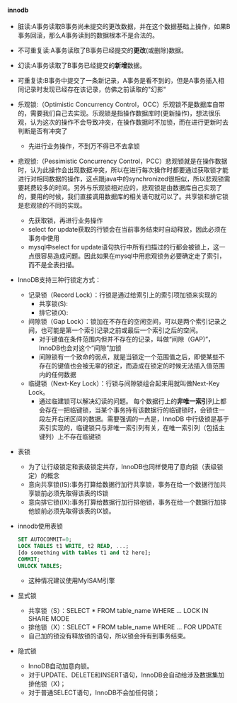 #### innodb
- 脏读:A事务读取B事务尚未提交的更改数据，并在这个数据基础上操作，如果B事务回滚，那么A事务读到的数据根本不是合法的。
- 不可重复读:A事务读取了B事务已经提交的**更改**(或删除)数据。
- 幻读:A事务读取了B事务已经提交的**新增**数据。
- 可重复读:B事务中提交了一条新记录，A事务是看不到的，但是A事务插入相同记录时发现已经存在该记录，仿佛之前读取的"幻影"

- 乐观锁:（Optimistic Concurrency Control，OCC）乐观锁不是数据库自带的，需要我们自己去实现。乐观锁是指操作数据库时(更新操作)，想法很乐观，认为这次的操作不会导致冲突，在操作数据时不加锁，而在进行更新时去判断是否有冲突了
  - 先进行业务操作，不到万不得已不去拿锁
- 悲观锁:（Pessimistic Concurrency Control，PCC）悲观锁就是在操作数据时，认为此操作会出现数据冲突，所以在进行每次操作时都要通过获取锁才能进行对相同数据的操作，这点跟java中的synchronized很相似，所以悲观锁需要耗费较多的时间。另外与乐观锁相对应的，悲观锁是由数据库自己实现了的，要用的时候，我们直接调用数据库的相关语句就可以了。共享锁和排它锁是悲观锁的不同的实现。
  - 先获取锁，再进行业务操作
  - select for update获取的行锁会在当前事务结束时自动释放，因此必须在事务中使用
  - mysql中select for update语句执行中所有扫描过的行都会被锁上，这一点很容易造成问题。因此如果在mysql中用悲观锁务必要确定走了索引，而不是全表扫描。
- InnoDB支持三种行锁定方式：
  - 记录锁（Record Lock）：行锁是通过给索引上的索引项加锁来实现的
    - 共享锁(S):
    - 排它锁(X):
  - 间隙锁（Gap Lock）：锁加在不存在的空闲空间，可以是两个索引记录之间，也可能是第一个索引记录之前或最后一个索引之后的空间。
    - 对于键值在条件范围内但并不存在的记录，叫做“间隙（GAP)”，InnoDB也会对这个“间隙”加锁
    - 间隙锁有一个致命的弱点，就是当锁定一个范围值之后，即使某些不存在的键值也会被无辜的锁定，而造成在锁定的时候无法插入值范围内的任何数据
  - 临键锁（Next-Key Lock）：行锁与间隙锁组合起来用就叫做Next-Key Lock。
    - 通过临建锁可以解决幻读的问题。 每个数据行上的**非唯一索引**列上都会存在一把临键锁，当某个事务持有该数据行的临键锁时，会锁住一段左开右闭区间的数据。需要强调的一点是，InnoDB 中行级锁是基于索引实现的，临键锁只与非唯一索引列有关，在唯一索引列（包括主键列）上不存在临键锁
- 表锁 
  - 为了让行级锁定和表级锁定共存，InnoDB也同样使用了意向锁（表级锁定）的概念 
  - 意向共享锁(IS):事务打算给数据行加行共享锁，事务在给一个数据行加共享锁前必须先取得该表的IS锁
  - 意向排它锁(IX):事务打算给数据行加行排他锁，事务在给一个数据行加排他锁前必须先取得该表的IX锁。
- innodb使用表锁
  ```sql
  SET AUTOCOMMIT=0;
  LOCK TABLES t1 WRITE, t2 READ, ...;
  [do something with tables t1 and t2 here];
  COMMIT;
  UNLOCK TABLES;
  ```
  - 这种情况建议使用MyISAM引擎
- 显式锁
  - 共享锁（S）：SELECT * FROM table_name WHERE ... LOCK IN SHARE MODE
  - 排他锁（X）：SELECT * FROM table_name WHERE ... FOR UPDATE
  - 自己加的锁没有释放锁的语句，所以锁会持有到事务结束。

- 隐式锁
  - InnoDB自动加意向锁。
  - 对于UPDATE、DELETE和INSERT语句，InnoDB会自动给涉及数据集加排他锁（X)；
  - 对于普通SELECT语句，InnoDB不会加任何锁；
  

